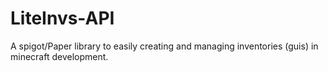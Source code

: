 # LiteInvs-API
A spigot/Paper library to easily creating and managing inventories (guis) in minecraft development.
